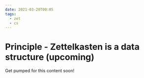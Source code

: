 ```yaml
---
date: 2021-03-20T00:05
tags:
  - zet
  - cs
---
```


# Principle - Zettelkasten is a data structure (upcoming)

Get pumped for this content soon!
